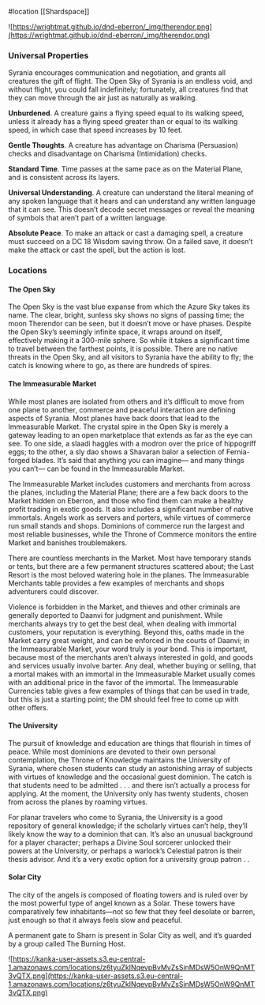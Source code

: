  #location [[Shardspace]]

![https://wrightmat.github.io/dnd-eberron/_img/therendor.png](https://wrightmat.github.io/dnd-eberron/_img/therendor.png)

### Universal Properties

Syrania encourages communication and negotiation, and grants all creatures the gift of flight. The Open Sky of Syrania is an endless void, and without flight, you could fall indefinitely; fortunately, all creatures find that they can move through the air just as naturally as walking.

**Unburdened**. A creature gains a flying speed equal to its walking speed, unless it already has a flying speed greater than or equal to its walking speed, in which case that speed increases by 10 feet.

**Gentle Thoughts**. A creature has advantage on Charisma (Persuasion) checks and disadvantage on Charisma (Intimidation) checks.

**Standard Time**. Time passes at the same pace as on the Material Plane, and is consistent across its layers.

**Universal Understanding**. A creature can understand the literal meaning of any spoken language that it hears and can understand any written language that it can see. This doesn’t decode secret messages or reveal the meaning of symbols that aren’t part of a written language.

**Absolute Peace**. To make an attack or cast a damaging spell, a creature must succeed on a DC 18 Wisdom saving throw. On a failed save, it doesn’t make the attack or cast the spell, but the action is lost.

### **Locations**

#### The Open Sky

The Open Sky is the vast blue expanse from which the Azure Sky takes its name. The clear, bright, sunless sky shows no signs of passing time; the moon Therendor can be seen, but it doesn’t move or have phases. Despite the Open Sky’s seemingly infinite space, it wraps around on itself, effectively making it a 300-mile sphere. So while it takes a significant time to travel between the farthest points, it is possible. There are no native threats in the Open Sky, and all visitors to Syrania have the ability to fly; the catch is knowing where to go, as there are hundreds of spires.

#### The Immeasurable Market

While most planes are isolated from others and it’s difficult to move from one plane to another, commerce and peaceful interaction are defining aspects of Syrania. Most planes have back doors that lead to the Immeasurable Market. The crystal spire in the Open Sky is merely a gateway leading to an open marketplace that extends as far as the eye can see. To one side, a slaadi haggles with a modron over the price of hippogriff eggs; to the other, a sly dao shows a Shavaran balor a selection of Fernia-forged blades. It’s said that anything you can imagine— and many things you can’t— can be found in the Immeasurable Market.

The Immeasurable Market includes customers and merchants from across the planes, including the Material Plane; there are a few back doors to the Market hidden on Eberron, and those who find them can make a healthy profit trading in exotic goods. It also includes a significant number of native immortals. Angels work as servers and porters, while virtues of commerce run small stands and shops. Dominions of commerce run the largest and most reliable businesses, while the Throne of Commerce monitors the entire Market and banishes troublemakers.

There are countless merchants in the Market. Most have temporary stands or tents, but there are a few permanent structures scattered about; the Last Resort is the most beloved watering hole in the planes. The Immeasurable Merchants table provides a few examples of merchants and shops adventurers could discover.

Violence is forbidden in the Market, and thieves and other criminals are generally deported to Daanvi for judgment and punishment. While merchants always try to get the best deal, when dealing with immortal customers, your reputation is everything. Beyond this, oaths made in the Market carry great weight, and can be enforced in the courts of Daanvi; in the Immeasurable Market, your word truly is your bond. This is important, because most of the merchants aren’t always interested in gold, and goods and services usually involve barter. Any deal, whether buying or selling, that a mortal makes with an immortal in the Immeasurable Market usually comes with an additional price in the favor of the immortal. The Immeasurable Currencies table gives a few examples of things that can be used in trade, but this is just a starting point; the DM should feel free to come up with other offers.

#### The University

The pursuit of knowledge and education are things that flourish in times of peace. While most dominions are devoted to their own personal contemplation, the Throne of Knowledge maintains the University of Syrania, where chosen students can study an astonishing array of subjects with virtues of knowledge and the occasional guest dominion. The catch is that students need to be admitted . . . and there isn’t actually a process for applying. At the moment, the University only has twenty students, chosen from across the planes by roaming virtues.

For planar travelers who come to Syrania, the University is a good repository of general knowledge; if the scholarly virtues can’t help, they’ll likely know the way to a dominion that can. It’s also an unusual background for a player character; perhaps a Divine Soul sorcerer unlocked their powers at the University, or perhaps a warlock’s Celestial patron is their thesis advisor. And it’s a very exotic option for a university group patron . .

#### Solar City

The city of the angels is composed of floating towers and is ruled over by the most powerful type of angel known as a Solar. These towers have comparatively few inhabitants—not so few that they feel desolate or barren, just enough so that it always feels slow and peaceful.

A permanent gate to Sharn is present in Solar City as well, and it’s guarded by a group called The Burning Host.

![https://kanka-user-assets.s3.eu-central-1.amazonaws.com/locations/z6tyuZkINqevpBvMvZsSinMDsW5OnW9QnMT3vQTX.png](https://kanka-user-assets.s3.eu-central-1.amazonaws.com/locations/z6tyuZkINqevpBvMvZsSinMDsW5OnW9QnMT3vQTX.png)
